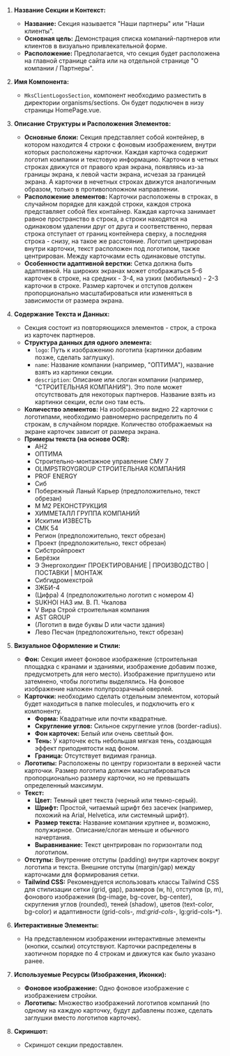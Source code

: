 1.  **Название Секции и Контекст:**

    - **Название:** Секция называется "Наши партнеры" или "Наши клиенты".
    - **Основная цель:** Демонстрация списка компаний-партнеров или клиентов в визуально привлекательной форме.
    - **Расположение:** Предполагается, что секция будет расположена на главной странице сайта или на отдельной странице "О компании / Партнеры".

2.  **Имя Компонента:**

    - `MksClientLogosSection`, компонент необходимо разместить в директории organisms/sections. Он будет подключен в низу страницы HomePage.vue.

3.  **Описание Структуры и Расположения Элементов:**

    - **Основные блоки:** Секция представляет собой контейнер, в котором находится 4 строки с фоновым изображением, внутри которых расположены карточки. Каждая карточка содержит логотип компании и текстовую информацию. Карточки в четных строках движутся от правого края экрана, появляясь из-за границы экрана, к левой части экрана, исчезая за границей экрана. А карточки в нечетных строках движутся аналогичным образом, только в противоположном направлении.
    - **Расположение элементов:** Карточки расположены в строках, в случайном порядке для каждой строки, каждоя строка представляет собой flex контайнер. Каждая карточка занимает равное пространство в строка, а строки находятся на одинаковом удалении друг от друга и соответственно, первая строка отступает от границ контейнера сверху, а последняя строка - снизу, на такое же расстояние. Логотип центрирован внутри карточки, текст расположен под логотипом, также центрирован. Между карточками есть одинаковые отступы.
    - **Особенности адаптивной верстки:** Сетка должна быть адаптивной. На широких экранах может отображаться 5-6 карточек в строке, на средних - 3-4, на узких (мобильных) - 2-3 карточки в строке. Размер карточек и отступов должен пропорционально масштабироваться или изменяться в зависимости от размера экрана.

4.  **Содержание Текста и Данных:**

    - Секция состоит из повторяющихся элементов - строк, а строка из карточек партнеров.
    - **Структура данных для одного элемента:**
      - `logo`: Путь к изображению логотипа (картинки добавим позже, сделать заглушку).
      - `name`: Название компании (например, "ОПТИМА"), название взять из картинки секции.
      - `description`: Описание или слоган компании (например, "СТРОИТЕЛЬНАЯ КОМПАНИЯ"). Это поле может отсутствовать для некоторых партнеров. Название взять из картинки секции, если оно там есть.
    - **Количество элементов:** На изображении видно 22 карточки с логотипами, необходимо равномерно распределить по 4 строкам, в случайном порядке. Количество отображаемых на экране карточек зависит от размера экрана.
    - **Примеры текста (на основе OCR):**
      - АН2
      - ОПТИМА
      - Строительно-монтажное управление СМУ 7
      - OLIMPSTROYGROUP СТРОИТЕЛЬНАЯ КОМПАНИЯ
      - PROF ENERGY
      - Сиб
      - Побережный Ланый Карьер (предположительно, текст обрезан)
      - М М2 РЕКОНСТРУКЦИЯ
      - ХИММЕТАЛЛ ГРУППА КОМПАНИЙ
      - Искитим ИЗВЕСТЬ
      - СМК 54
      - Регион (предположительно, текст обрезан)
      - Проект (предположительно, текст обрезан)
      - Сибстройпроект
      - Берёзки
      - Э Энергохолдинг ПРОЕКТИРОВАНИЕ | ПРОИЗВОДСТВО | ПОСТАВКИ | МОНТАЖ
      - Сибгидромехстрой
      - ЗЖБИ-4
      - (Цифра) 4 (предположительно логотип с номером 4)
      - SUKHOI НАЗ им. В. П. Чкалова
      - V Вира Строй строительная компания
      - AST GROUP
      - (Логотип в виде буквы D или части здания)
      - Лево Песчан (предположительно, текст обрезан)

5.  **Визуальное Оформление и Стили:**

    - **Фон:** Секция имеет фоновое изображение (строительная площадка с кранами и зданиями, изображение добавим позже, предусмотреть для него место). Изображение приглушено или затемнено, чтобы логотипы выделялись. На фоновое изображение наложен полупрозрачный оверлей.
    - **Карточки:** необходимо сделать отдельным элементом, который будет находиться в папке molecules, и подключить его к компоненту.
      - **Форма:** Квадратные или почти квадратные.
      - **Скругление углов:** Сильное скругление углов (border-radius).
      - **Фон карточек:** Белый или очень светлый фон.
      - **Тень:** У карточек есть небольшая мягкая тень, создающая эффект приподнятости над фоном.
      - **Граница:** Отсутствует видимая граница.
    - **Логотипы:** Расположены по центру горизонтали в верхней части карточки. Размер логотипа должен масштабироваться пропорционально размеру карточки, но не превышать определенный максимум.
    - **Текст:**
      - **Цвет:** Темный цвет текста (черный или темно-серый).
      - **Шрифт:** Простой, читаемый шрифт без засечек (например, похожий на Arial, Helvetica, или системный шрифт).
      - **Размер текста:** Название компании крупнее и, возможно, полужирное. Описание/слоган меньше и обычного начертания.
      - **Выравнивание:** Текст центрирован по горизонтали под логотипом.
    - **Отступы:** Внутренние отступы (padding) внутри карточек вокруг логотипа и текста. Внешние отступы (margin/gap) между карточками для формирования сетки.
    - **Tailwind CSS:** Рекомендуется использовать классы Tailwind CSS для стилизации сетки (grid, gap), размеров (w, h), отступов (p, m), фонового изображения (bg-image, bg-cover, bg-center), скругления углов (rounded), теней (shadow), цветов (text-color, bg-color) и адаптивности (grid-cols-_, md:grid-cols-_, lg:grid-cols-\*).

6.  **Интерактивные Элементы:**

    - На представленном изображении интерактивные элементы (кнопки, ссылки) отсутствуют. Карточки распределены в хаотичном порядке по 4 строкам и движутся как было указано ранее.

7.  **Используемые Ресурсы (Изображения, Иконки):**

    - **Фоновое изображение:** Одно фоновое изображение с изображением стройки.
    - **Логотипы:** Множество изображений логотипов компаний (по одному на каждую карточку, будут дабавлены позже, сделать заглушки вместо логотипов карточек).

8.  **Скриншот:**
    - Скриншот секции предоставлен.
